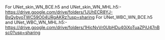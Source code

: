 For UNet_skin_WN_BCE.h5 and UNet_skin_WN_MHL.h5:- https://drive.google.com/drive/folders/1JUhECR8YJ-BsQybyoTWC59O04URgAKRz?usp=sharing
For UNet_WBC_WN_BCE.h5 and UNet_WBC_WN_MHL.h5:-  https://drive.google.com/drive/folders/1HicNvVr0UbHDu40iXoTuaZPiU47nBsc0?usp=sharing
